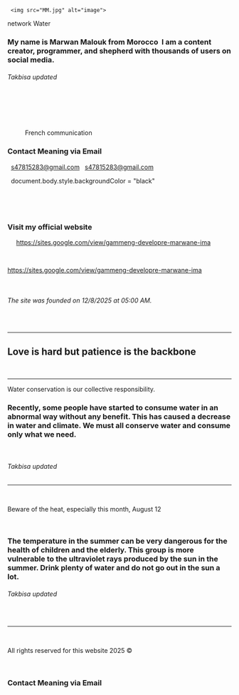      <img src="MM.jpg" alt="image">
 <span style="color:
          red">network Water
<h3>My name is Marwan Malouk from Morocco  I am a content creator, programmer, and shepherd with thousands of users on social media. 
       <h6>Takbisa updated </h6>
  <h3>
            
          </h3>
          <span style="color:
            green">French communication
          </span>
          <h3>Contact Meaning via Email  </h3> 
<a

  s47815283@gmail.com
  s47815283@gmail.com

<scrip>
  document.body.style.backgroundColor = "black"
  
</script>

      <botton>
      </botton>
     
   <p>
     <h3>Visit my official website  </h3>
    
     https://sites.google.com/view/gammeng-developre-marwane-ima
  
   </p>  
  
  https://sites.google.com/view/gammeng-developre-marwane-ima

  <h6>The site was founded on 12/8/2025 at 05:00 AM. </h6>
  <hr>
<h2>Love is hard but patience is the backbone </h2>
  <hr>

<p>Water conservation is our collective responsibility.
</p>
<h3>Recently, some people have started to consume water in an abnormal way without any benefit. This has caused a decrease in water and climate. We must all conserve water and consume only what we need. </h3>
  <h6>Takbisa updated </h6>
<hr>
  <p>Beware of the heat, especially this month, August 12
  </p>
  <h3>The temperature in the summer can be very dangerous for the health of children and the elderly. This group is more vulnerable to the ultraviolet rays produced by the sun in the summer. Drink plenty of water and do not go out in the sun a lot.</h3>
<h6>Takbisa updated  </h6>
  <hr>
  <p>All rights reserved for this website 2025 ©️</p>
          
          <h3>Contact Meaning via Email  </h3> 
<a
  
  facebook.com
https://www.facebook.com/share/1C9s5fXGG1/


